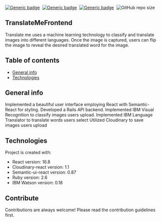 [![Generic badge](https://img.shields.io/badge/Code-React-blue.svg)](https://shields.io/)&nbsp; [![Generic badge](https://img.shields.io/badge/Code-RubyOnRails-red.svg)](https://shields.io/)&nbsp; [![Generic badge](https://img.shields.io/badge/Code-JavaScript-yellow.svg)](https://shields.io/)&nbsp; ![GitHub repo size](https://img.shields.io/github/repo-size/MarioR9/TranslateMeFrontend?color=g&label=Repo%20Size)

## TranslateMeFrontend

Translate me uses a machine learning technology to classify and translate images into different languages. Once the image is captured, users can flip the image to reveal the desired translated word for the image.

## Table of contents
* [General info](#general-info)
* [Technologies](#technologies)

## General info

Implemented a beautiful user interface employing React with Semantic-React for styling.
Developed a Rails API backend.
Implemented IBM Visual Recognition to classify images users upload.
Implemented IBM Language Translator to translate words users select
Utilized Cloudinary to save images users upload
	
## Technologies

Project is created with:
* React version: 16.8
* Cloudinary-react version: 1.1
* Semantic-ui-react version: 0.87
* Ruby version: 2.6
* IBM Watson version: 0.18

## Contribute

Contributions are always welcome! Please read the contribution guidelines first.


